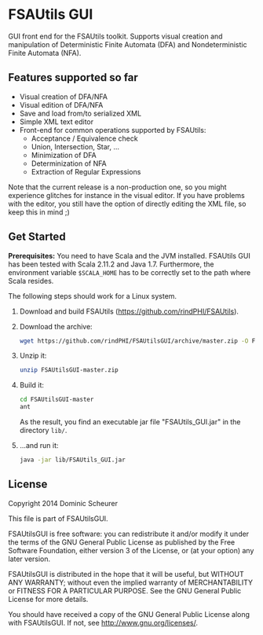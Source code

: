 FSAUtils GUI
============

GUI front end for the FSAUtils toolkit. Supports visual creation and manipulation
of Deterministic Finite Automata (DFA) and Nondeterministic Finite Automata (NFA).

Features supported so far
-------------------------

* Visual creation of DFA/NFA
* Visual edition of DFA/NFA
* Save and load from/to serialized XML
* Simple XML text editor
* Front-end for common operations supported by FSAUtils:
  * Acceptance / Equivalence check
  * Union, Intersection, Star, ...
  * Minimization of DFA
  * Determinization of NFA
  * Extraction of Regular Expressions
  
Note that the current release is a non-production one, so you might experience glitches
for instance in the visual editor. If you have problems with the editor, you still have
the option of directly editing the XML file, so keep this in mind ;)

Get Started
-----------

**Prerequisites:** You need to have Scala and the JVM installed. FSAUtils GUI
has been tested with Scala 2.11.2 and Java 1.7. Furthermore, the environment
variable `$SCALA_HOME` has to be correctly set to the path where Scala resides.

The following steps should work for a Linux system.

1. Download and build FSAUtils (https://github.com/rindPHI/FSAUtils).

2. Download the archive:
   
   ```bash
   wget https://github.com/rindPHI/FSAUtilsGUI/archive/master.zip -O FSAUtilsGUI-master.zip
   ```
   
3. Unzip it:
   
   ```bash
   unzip FSAUtilsGUI-master.zip
   ```
   
4. Build it:
   
   ```bash
   cd FSAUtilsGUI-master
   ant
   ```
   
   As the result, you find an executable jar file "FSAUtils_GUI.jar" in the directory `lib/`.
   
5. ...and run it:
   
   ```bash
   java -jar lib/FSAUtils_GUI.jar
   ```

License
-------

Copyright 2014 Dominic Scheurer
    
This file is part of FSAUtilsGUI.
     
FSAUtilsGUI is free software: you can redistribute it and/or modify
it under the terms of the GNU General Public License as published by
the Free Software Foundation, either version 3 of the License, or
(at your option) any later version.
     
FSAUtilsGUI is distributed in the hope that it will be useful,
but WITHOUT ANY WARRANTY; without even the implied warranty of
MERCHANTABILITY or FITNESS FOR A PARTICULAR PURPOSE.  See the
GNU General Public License for more details.
     
You should have received a copy of the GNU General Public License
along with FSAUtilsGUI.  If not, see <http://www.gnu.org/licenses/>.
